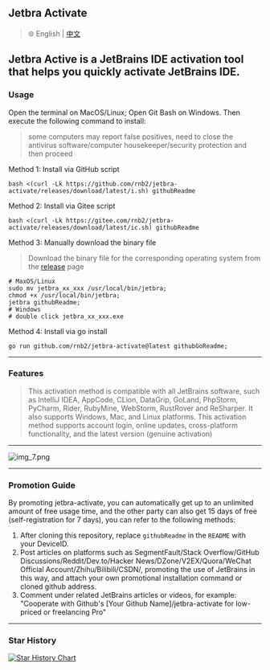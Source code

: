 ## Jetbra Activate

> 🌐️ English | [中文](README_CN.md)

Jetbra Active is a JetBrains IDE activation tool that helps you quickly activate JetBrains IDE.
---
### Usage

Open the terminal on MacOS/Linux; Open Git Bash on Windows. Then execute the following command to install:
>some computers may report false positives, need to close the antivirus software/computer housekeeper/security protection and then proceed

Method 1: Install via GitHub script
```shell
bash <(curl -Lk https://github.com/rnb2/jetbra-activate/releases/download/latest/i.sh) githubReadme
```
Method 2: Install via Gitee script
```shell
bash <(curl -Lk https://gitee.com/rnb2/jetbra-activate/releases/download/latest/ic.sh) githubReadme
```
Method 3: Manually download the binary file
> Download the binary file for the corresponding operating system from the [release](https://github.com/rnb2/jetbra-activate/releases) page
 ```shell
# MaxOS/Linux
sudo mv jetbra_xx_xxx /usr/local/bin/jetbra;
chmod +x /usr/local/bin/jetbra;
jetbra githubReadme;
# Windows 
# double click jetbra_xx_xxx.exe
```
Method 4: Install via go install 
```shell
go run github.com/rnb2/jetbra-activate@latest githubGoReadme;
```

---
### Features

> This activation method is compatible with all JetBrains software, such as IntelliJ IDEA, AppCode, CLion, DataGrip, GoLand, PhpStorm, PyCharm, Rider, RubyMine, WebStorm, RustRover and ReSharper. It also supports Windows, Mac, and Linux platforms. This activation method supports account login, online updates, cross-platform functionality, and the latest version (genuine activation)

---
![img_7.png](./img/img.png)

---
### Promotion Guide
By promoting jetbra-activate, you can automatically get up to an unlimited amount of free usage time, and the other party can also get 15 days of free (self-registration for 7 days), you can refer to the following methods:
1. After cloning this repository, replace `githubReadme` in the `README` with your DeviceID.
2. Post articles on platforms such as SegmentFault/Stack Overflow/GitHub Discussions/Reddit/Dev.to/Hacker News/DZone/V2EX/Quora/WeChat Official Account/Zhihu/Bilibili/CSDN/, promoting the use of JetBrains in this way, and attach your own promotional installation command or cloned github address.
3. Comment under related JetBrains articles or videos, for example: "Cooperate with Github's [Your Github Name]/jetbra-activate for low-priced or freelancing Pro"
---

### Star History
<a href="https://star-history.com/#rnb2/jetbra-activate&Date">
 <picture>
   <source media="(prefers-color-scheme: dark)" srcset="https://api.star-history.com/svg?repos=rnb2/jetbra-activate&type=Date&theme=dark" />
   <source media="(prefers-color-scheme: light)" srcset="https://api.star-history.com/svg?repos=rnb2/jetbra-activate&type=Date" />
   <img alt="Star History Chart" src="https://api.star-history.com/svg?repos=rnb2/jetbra-activate&type=Date" />
 </picture>
</a>
